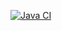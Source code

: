[![Java CI](https://github.com/Coderantima/boilerplate-core/actions/workflows/ci.yml/badge.svg)](https://github.com/CoderantimaCoderantima/boilerplate-core/actions/workflows/ci.yml)

